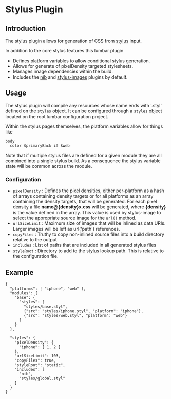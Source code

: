 # Stylus Plugin #

## Introduction ##

The stylus plugin allows for generation of CSS from [stylus](http://learnboost.github.com/stylus/) input.

In addition to the core stylus features this lumbar plugin

* Defines platform variables to allow conditional stylus generation.
* Allows for generate of pixelDensity targeted stylesheets.
* Manages image dependencies within the build.
* Includes the [nib](http://visionmedia.github.com/nib/) and
    [stylus-images](https://github.com/kpdecker/stylus-images) plugins by default.

## Usage ##

The stylus plugin will compile any resources whose name ends with '.styl' defined on the `styles` object.
It can be configured through a `styles` object located on the root lumbar configuration project.

Within the stylus pages themselves, the platform variables allow for things like

    body
      color $primaryBack if $web

Note that if multiple stylus files are defined for a given module they are all combined into a single
stylus build. As a consequence the stylus variable state will be common across the module.

### Configuration ###

  * `pixelDensity` : Defines the pixel densities, either per-platform as a hash of arrays containing density
      targets or for all platforms as an array containing the density targets, that will be generated. For
      each pixel density a file **name@{density}x.css** will be generated, where **{density}** is the value
      defined in the array. This value is used by stylus-image to select the appropriate source image for
      the `url()` method.
  * `urlSizeLimit` : Maximum size of images that will be inlined as data URIs. Larger images will be left
      as url('path') references.
  * `copyFiles` : Truthy to copy non-inlined source files into a build directory relative to the output
  * `includes` : List of paths that are included in all generated stylus files
  * `styleRoot` : Directory to add to the stylus lookup path. This is relative to the configuration file.

## Example ##

    {
      "platforms": [ "iphone", "web" ],
      "modules": {
        "base": {
          "styles": [
            "styles/base.styl",
            {"src": "styles/iphone.styl", "platform": "iphone"},
            {"src": "styles/web.styl", "platform": "web"}
          ]
        }
      },

      "styles": {
        "pixelDensity": {
          "iphone": [ 1, 2 ]
        },
        "urlSizeLimit": 103,
        "copyFiles": true,
        "styleRoot": "static",
        "includes": [
          "nib",
          "styles/global.styl"
        ]
      }
    }
